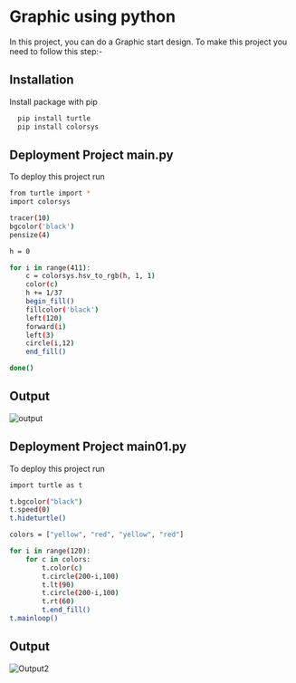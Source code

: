 
# Graphic using python

In this project, you can do a Graphic start design. To make this project you need to follow this step:-










## Installation

Install package with pip

```bash
  pip install turtle
  pip install colorsys

```
    
## Deployment Project main.py

To deploy this project run

```bash
from turtle import *
import colorsys

tracer(10)
bgcolor('black')
pensize(4)

h = 0

for i in range(411):
    c = colorsys.hsv_to_rgb(h, 1, 1)
    color(c)
    h += 1/37
    begin_fill()
    fillcolor('black')
    left(120)
    forward(i)
    left(3)
    circle(i,12)
    end_fill()

done()
```

## Output 

![output](https://user-images.githubusercontent.com/123636419/215391010-9fc558a2-8f0e-485e-9d09-8e22118e8c91.PNG)

## Deployment Project main01.py

To deploy this project run

```bash
import turtle as t

t.bgcolor("black")
t.speed(0)
t.hideturtle()

colors = ["yellow", "red", "yellow", "red"]

for i in range(120):
    for c in colors:
        t.color(c)
        t.circle(200-i,100)
        t.lt(90)
        t.circle(200-i,100)
        t.rt(60)
        t.end_fill()
t.mainloop()
```
## Output 

![Output2](https://user-images.githubusercontent.com/123636419/216633117-5b39ec9d-30bd-45fe-b05b-cc1b083ccce1.PNG)